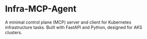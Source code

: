# Infra-MCP-Agent
A minimal control plane (MCP) server and client for Kubernetes infrastructure tasks. Built with FastAPI and Python, designed for AKS clusters.

